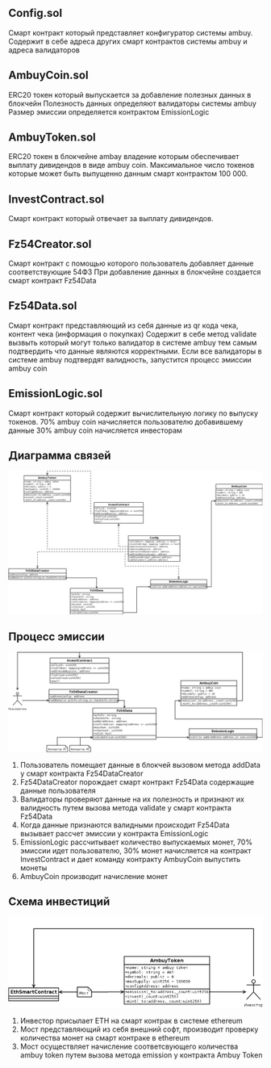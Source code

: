 Config.sol
-------------
Смарт контракт который представляет конфигуратор системы ambuy.
Содержит в себе адреса других смарт контрактов системы ambuy и адреса валидаторов

AmbuyCoin.sol
-------------
ERC20 токен который выпускается за добавление полезных данных в блокчейн
Полезность данных определяют валидаторы системы ambuy
Размер эмиссии определяется контрактом EmissionLogic

AmbuyToken.sol
-------------
ERC20 токен в блокчейне ambay владение которым обеспечивает выплату дивидендов в виде ambuy coin.
Максимальное число токенов которые может быть выпущенно данным смарт контрактом 100 000.

InvestContract.sol
-------------
Смарт контракт который отвечает за выплату дивидендов.

Fz54Creator.sol
-------------
Смарт контракт с помощью которого пользователь добавляет данные соответствующие 54ФЗ
При добавление данных в блокчейне создается смарт контракт Fz54Data

Fz54Data.sol
-------------
Смарт контракт представляющий из себя данные из qr кода чека, контент чека (информация о покупках)
Содержит в себе метод validate вызвыть который могут только валидатор в системе ambuy тем самым подтвердить что данные являются корректными.
Если все валидаторы в системе ambuy подтвердят валидность, запустится процесс эмиссии ambuy coin

EmissionLogic.sol
-------------
Смарт контракт который содержит вычислительную логику по выпуску токенов.
70% ambuy coin начисляется пользователю добавившему данные
30% ambuy coin начисляется инвесторам

Диаграмма связей
-------------
![Диаграмма связей](https://github.com/ambuy/blockchain/blob/master/diagramm/link.png)

Процесс эмиссии
-------------
![Процесс эмиссии](https://github.com/ambuy/blockchain/blob/master/diagramm/emission.png)
1. Пользователь помещает данные в блокчей вызовом метода addData у смарт контракта Fz54DataCreator
2. Fz54DataCreator порождает смарт контракт Fz54Data содержащие данные пользователя
3. Валидаторы проверяют данные на их полезность и признают их валидность путем вызова метода validate у смарт контракта Fz54Data
4. Когда данные признаются валидными происходит Fz54Data вызывает рассчет эмиссии у контракта EmissionLogic
5. EmissionLogic рассчитывает количество выпускаемых монет, 70% эмиссии идет пользователю, 30% монет начисляется на контракт InvestContract и дает команду контракту AmbuyCoin выпустить монеты
6. AmbuyCoin производит начисление монет

Схема инвестиций
-------------
![Схема инвестиций](https://github.com/ambuy/blockchain/blob/master/diagramm/bridge.png)
1. Инвестор присылает ETH на смарт контрак в системе ethereum
2. Мост представляющий из себя внешний софт, производит проверку количества монет на смарт контраке в ethereum
3. Мост осуществляет начисление соответсвующего количества ambuy token путем вызова метода emission у контракта Ambuy Token
